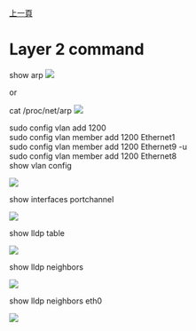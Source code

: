 [上一頁](https://jian-hong-wu.github.io/blog/sonic_command/)

# Layer 2 command

show arp 
![](https://jian-hong-wu.github.io/blog/sonic_command//layer2/1.png)

or

cat /proc/net/arp 
![](https://jian-hong-wu.github.io/blog/sonic_command//layer2/1-1.png)

sudo config vlan add 1200  
sudo config vlan member add 1200 Ethernet1  
sudo config vlan member add 1200 Ethernet9 -u  
sudo config vlan member add 1200 Ethernet8  
show vlan config

![](https://jian-hong-wu.github.io/blog/sonic_command//layer2/2.png)

show interfaces portchannel

![](https://jian-hong-wu.github.io/blog/sonic_command//layer2/3.png)

show lldp table

![](https://jian-hong-wu.github.io/blog/sonic_command//layer2/4.png)

show lldp neighbors

![](https://jian-hong-wu.github.io/blog/sonic_command//layer2/5.png)

show lldp neighbors eth0

![](https://jian-hong-wu.github.io/blog/sonic_command//layer2/6.png)
